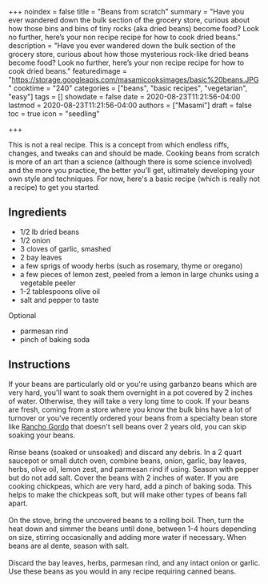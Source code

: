 +++
noindex = false
title = "Beans from scratch"
summary = "Have you ever wandered down the bulk section of the grocery store, curious about how those bins and bins of tiny rocks (aka dried beans) become food? Look no further, here&rsquo;s your non recipe recipe for how to cook dried beans."
description = "Have you ever wandered down the bulk section of the grocery store, curious about how those mysterious rock-like dried beans become food? Look no further, here&rsquo;s your non recipe recipe for how to cook dried beans."
featuredimage = "https://storage.googleapis.com/masamicooksimages/basic%20beans.JPG"
cooktime = "240"
categories = ["beans", "basic recipes", "vegetarian", "easy"]
tags = []
showdate = false
date = 2020-08-23T11:21:56-04:00
lastmod = 2020-08-23T11:21:56-04:00
authors = ["Masami"]
draft = false
toc = true
icon = "seedling"

+++

This is not a real recipe. This is a concept from which endless riffs, changes, and tweaks can and should be made. Cooking beans from scratch is more of an art than a science (although there is some science involved) and the more you practice, the better you'll get, ultimately developing your own style and techniques. For now, here's a basic recipe (which is really not a recipe) to get you started.
## Ingredients
- 1/2 lb dried beans 
- 1/2 onion
- 3 cloves of garlic, smashed
- 2 bay leaves
- a few sprigs of woody herbs (such as rosemary, thyme or oregano)
- a few pieces of lemon zest, peeled from a lemon in large chunks using a vegetable peeler
- 1-2 tablespoons olive oil
- salt and pepper to taste

Optional
- parmesan rind
- pinch of baking soda

## Instructions
If your beans are particularly old or you're using garbanzo beans which are very hard, you'll want to soak them overnight in a pot covered by 2 inches of water. Otherwise, they will take a very long time to cook. If your beans are fresh, coming from a store where you know the bulk bins have a lot of turnover or you've recently ordered your beans from a specialty bean store like [Rancho Gordo](https://www.ranchogordo.com/) that doesn't sell beans over 2 years old, you can skip soaking your beans.\
\
Rinse beans (soaked or unsoaked) and discard any debris. In a 2 quart saucepot or small dutch oven, combine beans, onion, garlic, bay leaves, herbs, olive oil, lemon zest, and parmesan rind if using. Season with pepper but do not add salt. Cover the beans with 2 inches of water. If you are cooking chickpeas, which are very hard, add a pinch of baking soda. This helps to make the chickpeas soft, but will make other types of beans fall apart.\
\
On the stove, bring the uncovered beans to a rolling boil. Then, turn the heat down and simmer the beans until done, between 1-4 hours depending on size, stirring occasionally and adding more water if necessary. When beans are al dente, season with salt.\
\
Discard the bay leaves, herbs, parmesan rind, and any intact onion or garlic. Use these beans as you would in any recipe requiring canned beans.
